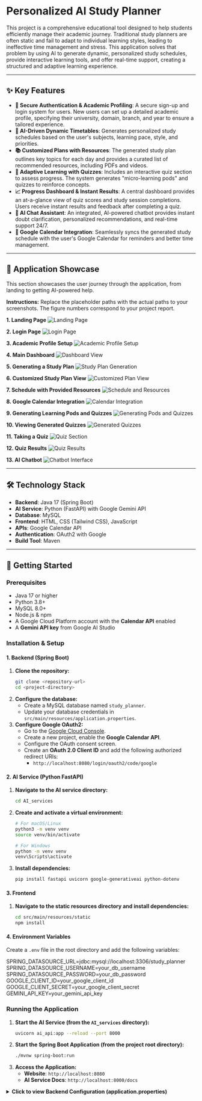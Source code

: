 # Personalized AI Study Planner

This project is a comprehensive educational tool designed to help students efficiently manage their academic journey. Traditional study planners are often static and fail to adapt to individual learning styles, leading to ineffective time management and stress. This application solves that problem by using AI to generate dynamic, personalized study schedules, provide interactive learning tools, and offer real-time support, creating a structured and adaptive learning experience.

---

## ✨ Key Features

* **👤 Secure Authentication & Academic Profiling**: A secure sign-up and login system for users. New users can set up a detailed academic profile, specifying their university, domain, branch, and year to ensure a tailored experience.
* **🤖 AI-Driven Dynamic Timetables**: Generates personalized study schedules based on the user's subjects, learning pace, style, and priorities.
* **📚 Customized Plans with Resources**: The generated study plan outlines key topics for each day and provides a curated list of recommended resources, including PDFs and videos.
* **🧠 Adaptive Learning with Quizzes**: Includes an interactive quiz section to assess progress. The system generates "micro-learning pods" and quizzes to reinforce concepts.
* **📈 Progress Dashboard & Instant Results**: A central dashboard provides an at-a-glance view of quiz scores and study session completions. Users receive instant results and feedback after completing a quiz.
* **💬 AI Chat Assistant**: An integrated, AI-powered chatbot provides instant doubt clarification, personalized recommendations, and real-time support 24/7.
* **📅 Google Calendar Integration**: Seamlessly syncs the generated study schedule with the user's Google Calendar for reminders and better time management.

---

## 📸 Application Showcase

This section showcases the user journey through the application, from landing to getting AI-powered help.

**Instructions:** Replace the placeholder paths with the actual paths to your screenshots. The figure numbers correspond to your project report.

**1. Landing Page** 
![Landing Page](./screenshots/landing_page.png)

**2. Login Page** 
![Login Page](./screenshots/login_page.png)

**3. Academic Profile Setup** 
![Academic Profile Setup](./screenshots/academic_profile_setup.png)

**4. Main Dashboard** 
![Dashboard View](./screenshots/dashboard_screenshot.png)

**5. Generating a Study Plan** 
![Study Plan Generation](./screenshots/plan_generation_screenshot.png)

**6. Customized Study Plan View** 
![Customized Plan View](./screenshots/custom_plan_view.png)

**7. Schedule with Provided Resources** 
![Schedule and Resources](./screenshots/schedule_and_resources.png)

**8. Google Calendar Integration** 
![Calendar Integration](./screenshots/calendar_integration.png)

**9. Generating Learning Pods and Quizzes** 
![Generating Pods and Quizzes](./screenshots/generating_pods.png)

**10. Viewing Generated Quizzes** 
![Generated Quizzes](./screenshots/generated_quizzes.png)

**11. Taking a Quiz** 
![Quiz Section](./screenshots/quiz_section.png)

**12. Quiz Results** 
![Quiz Results](./screenshots/quiz_results.png)

**13. AI Chatbot** 
![Chatbot Interface](./screenshots/chatbot_screenshot.png)

---

## 🛠️ Technology Stack

* **Backend**: Java 17 (Spring Boot)
* **AI Service**: Python (FastAPI) with Google Gemini API
* **Database**: MySQL
* **Frontend**: HTML, CSS (Tailwind CSS), JavaScript
* **APIs**: Google Calendar API
* **Authentication**: OAuth2 with Google
* **Build Tool**: Maven

---

## 🚀 Getting Started

### Prerequisites

* Java 17 or higher
* Python 3.8+
* MySQL 8.0+
* Node.js & npm
* A Google Cloud Platform account with the **Calendar API** enabled
* A **Gemini API key** from Google AI Studio

### Installation & Setup

#### 1. Backend (Spring Boot)
1.  **Clone the repository:**
    ```bash
    git clone <repository-url>
    cd <project-directory>
    ```
2.  **Configure the database:**
    * Create a MySQL database named `study_planner`.
    * Update your database credentials in `src/main/resources/application.properties`.
3.  **Configure Google OAuth2:**
    * Go to the [Google Cloud Console](https://console.cloud.google.com/).
    * Create a new project, enable the **Google Calendar API**.
    * Configure the OAuth consent screen.
    * Create an **OAuth 2.0 Client ID** and add the following authorized redirect URIs:
        * `http://localhost:8080/login/oauth2/code/google`

#### 2. AI Service (Python FastAPI)
1.  **Navigate to the AI service directory:**
    ```bash
    cd AI_services
    ```
2.  **Create and activate a virtual environment:**
    ```bash
    # For macOS/Linux
    python3 -m venv venv
    source venv/bin/activate

    # For Windows
    python -m venv venv
    venv\Scripts\activate
    ```
3.  **Install dependencies:**
    ```bash
    pip install fastapi uvicorn google-generativeai python-dotenv
    ```

#### 3. Frontend
1.  **Navigate to the static resources directory and install dependencies:**
    ```bash
    cd src/main/resources/static
    npm install
    ```

#### 4. Environment Variables
Create a `.env` file in the root directory and add the following variables:

SPRING_DATASOURCE_URL=jdbc:mysql://localhost:3306/study_planner
SPRING_DATASOURCE_USERNAME=your_db_username
SPRING_DATASOURCE_PASSWORD=your_db_password
GOOGLE_CLIENT_ID=your_google_client_id
GOOGLE_CLIENT_SECRET=your_google_client_secret
GEMINI_API_KEY=your_gemini_api_key

### Running the Application

1.  **Start the AI Service (from the `AI_services` directory):**
    ```bash
    uvicorn ai_api:app --reload --port 8000
    ```
2.  **Start the Spring Boot Application (from the project root directory):**
    ```bash
    ./mvnw spring-boot:run
    ```
3.  **Access the Application:**
    * **Website**: `http://localhost:8080`
    * **AI Service Docs**: `http://localhost:8000/docs`

<details>
<summary><strong>Click to view Backend Configuration (application.properties)</strong></summary>

```properties
# Server Configuration
server.port=8080

# Database Configuration
spring.datasource.url=${SPRING_DATASOURCE_URL}
spring.datasource.username=${SPRING_DATASOURCE_USERNAME}
spring.datasource.password=${SPRING_DATASOURCE_PASSWORD}
spring.jpa.hibernate.ddl-auto=update

# Google OAuth2 Configuration
spring.security.oauth2.client.registration.google.client-id=${GOOGLE_CLIENT_ID}
spring.security.oauth2.client.registration.google.client-secret=${GOOGLE_CLIENT_SECRET}
spring.security.oauth2.client.registration.google.scope=email,profile,[https://www.googleapis.com/auth/calendar](https://www.googleapis.com/auth/calendar)

# CORS Configuration
cors.allowed-origins=http://localhost:3000,http://localhost:8080

🤝 Contributing

1.Fork the repository
2.Create your feature branch (git checkout -b feature/AmazingFeature)
3.Commit your changes (git commit -m 'Add some AmazingFeature')
4.Push to the branch (git push origin feature/AmazingFeature)
5.Open a Pull Request
